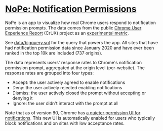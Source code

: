 # [NoPe: Notification Permissions](https://nopes.vercel.app/)

NoPe is an app to visualize how real Chrome users respond to notification permission prompts. The data comes from the public [Chrome User Experience Report](https://developer.chrome.com/blog/notification-permission-data-in-crux/) (CrUX) project as an [experimental metric](https://developer.chrome.com/docs/crux/methodology/#experimental-metrics).

See [data/bigquery.sql](./data/bigquery.sql) for the query that powers the app. All sites that have had notification permission data since January 2020 and have ever been ranked in the top 10k are included (737 origins).

The data represents users' response rates to Chrome's notification permission prompt, aggregated at the origin level (per-website). The response rates are grouped into four types:

- Accept: the user actively agreed to enable notifications
- Deny: the user actively rejected enabling notifications
- Dismiss: the user actively closed the prompt without accepting or denying it
- Ignore: the user didn't interact with the prompt at all

Note that as of version 80, Chrome has [a quieter permission UI for notifications](https://blog.chromium.org/2020/01/introducing-quieter-permission-ui-for.html). This new UI is automatically enabled for users who typically block notifications and on sites with low acceptance rates.